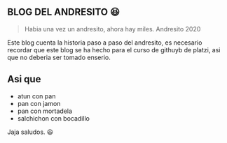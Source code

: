## BLOG DEL ANDRESITO :laughing:

> Habia una vez un andresito, ahora hay miles. Andresito 2020

Este blog cuenta la historia paso a paso del andresito, es necesario recordar que este blog se ha hecho para el curso de githuyb de platzi, asi que no deberia ser tomado enserio.

## Asi que
- atun con pan
- pan con jamon
- pan con mortadela
- salchichon con bocadillo

Jaja saludos. :smiley: